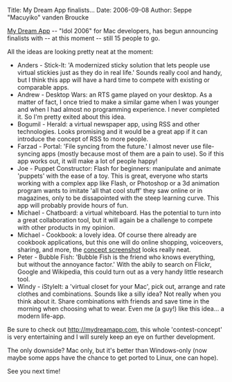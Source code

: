 Title: My Dream App finalists...
Date: 2006-09-08
Author: Seppe "Macuyiko" vanden Broucke

[My Dream App](http://mydreamapp.com/) -- "Idol 2006" for Mac developers, has begun announcing finalists with -- at this moment -- still 15 people to go.  
All the ideas are looking pretty neat at the moment:  
* Anders - Stick-It: 'A modernized sticky solution that lets people use virtual stickies just as they do in real life.' Sounds really cool and handy, but I think this app will have a hard time to compete with existing or comparable apps.  * Andrew - Desktop Wars: an RTS game played on your desktop. As a matter of fact, I once tried to make a similar game when I was younger and when I had almost no programming experience. I never completed it. So I'm pretty exited about this idea.  * Bogumil - Herald: a virtual newspaper app, using RSS and other technologies. Looks promising and it would be a great app if it can introduce the concept of RSS to more people.  * Farzad - Portal: 'File syncing from the future.' I almost never use file-syncing apps (mostly because most of them are a pain to use). So if this app works out, it will make a lot of people happy!  * Joe - Puppet Constructor: Flash for beginners: manipulate and animate 'puppets' with the ease of a toy. This is great, everyone who starts working with a complex app like Flash, or Photoshop or a 3d animation program wants to imitate 'all that cool stuff' they saw online or in magazines, only to be dissapointed with the steep learning curve. This app will probably provide hours of fun.  * Michael - Chatboard: a virtual whiteboard. Has the potential to turn into a great collaboration tool, but it will again be a challenge to compete with other products in my opinion.  * Michael - Cookbook: a lovely idea. Of course there already are cookbook applications, but this one will do online shopping, voiceovers, sharing, and more, the [concept screenshot](http://www.happylandfill.com/uiconcepts/images/cookbook_detailed.jpg) looks really neat.  * Peter - Bubble Fish: 'Bubble Fish is the friend who knows everything, but without the annoyance factor.' With the abily to search on Flickr, Google and Wikipedia, this could turn out as a very handy little research tool.  * Windy - iStyleIt: a 'virtual closet for your Mac', pick out, arrange and rate clothes and combinations. Sounds like a silly idea? Not really when you think about it. Share combinations with friends and save time in the morning when choosing what to wear. Even me (a guy!) like this idea... a modern life-app.  Be sure to check out <http://mydreamapp.com>, this whole 'contest-concept' is very entertaining and I will surely keep an eye on further development.  
The only downside? Mac only, but it's better than Windows-only (now maybe some apps have the chance to get ported to Linux, one can hope).  
See you next time! 
